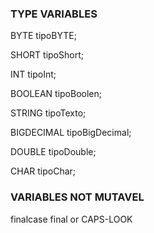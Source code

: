 ### TYPE VARIABLES

BYTE tipoBYTE;

SHORT tipoShort;

INT tipoInt;

BOOLEAN tipoBoolen;

STRING tipoTexto;

BIGDECIMAL tipoBigDecimal;

DOUBLE tipoDouble;

CHAR tipoChar;


### VARIABLES NOT MUTAVEL

finalcase final or CAPS-LOOK